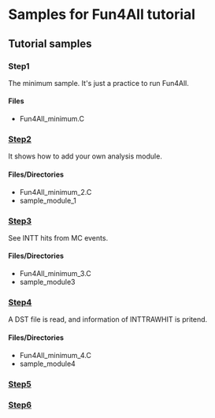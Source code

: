 # Samples for Fun4All tutorial

## Tutorial samples

### Step1
The minimum sample. It's just a practice to run Fun4All.

#### Files
- Fun4All_minimum.C

### [Step2](./sample_module_2/README.md)
It shows how to add your own analysis module.

#### Files/Directories
- Fun4All_minimum_2.C
- sample_module_1

### [Step3](./sample_module_3/README.md)
See INTT hits from MC events.

#### Files/Directories
- Fun4All_minimum_3.C
- sample_module3

### [Step4](./sample_module_4/README.md)
A DST file is read, and information of INTTRAWHIT is pritend.

#### Files/Directories
- Fun4All_minimum_4.C
- sample_module4

### [Step5](./sample_module_5/README.md)
### [Step6](./sample_module_6/README.md)